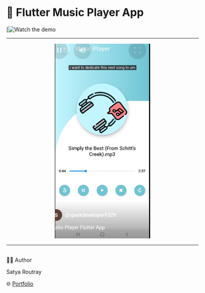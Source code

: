 # 🧠 Flutter Music Player App

[![Watch the demo]([https://www.youtube.com/shorts/OcGFUnZ9t_U](https://youtube.com/shorts/oecMSNS-gyI?si=CBXtdUbvuLIF9MWW))

---
<p align="center">
  <img src="assets/images/ss1.png" width="250"/>
</p>

---
## 
🧑‍💻 Author

Satya Routray

🌐 [Portfolio](satya-routray.web.app)

